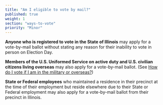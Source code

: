 ```yaml
---
title: "Am I eligible to vote by mail?"
published: true
weight: 1
section: "ways-to-vote"
priority: "Minor"
---
```


**Anyone who is registered to vote in the State of Illinois** may apply for a vote-by-mail ballot without stating any reason for their inability to vote in person on Election Day.  

**Members of the U.S. Uniformed Service on active duty and  U.S. civilian citizens living overseas** may also apply for a vote-by-mail ballot. (See [How do I vote if I am in the military or overseas?](#menu-item-vote-military-overseas))

**State or Federal employees** who maintained a residence in their precinct at the time of their employment but reside elsewhere due to their State or Federal employment may also apply for a vote-by-mail ballot from their precinct in Illinois.
